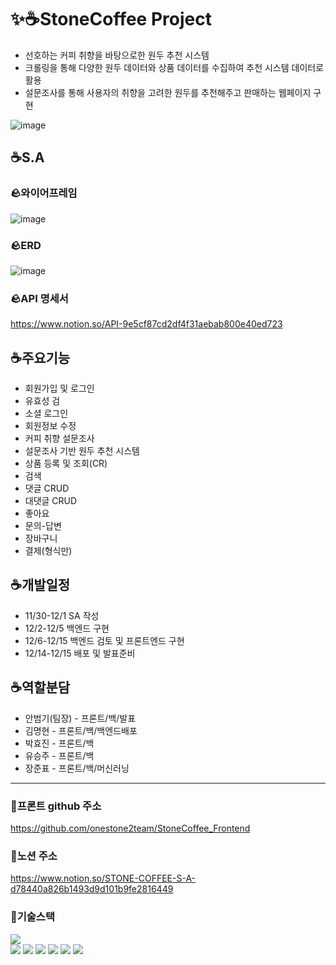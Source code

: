 # ✨☕StoneCoffee Project
- 선호하는 커피 취향을 바탕으로한 원두 추천 시스템
- 크롤링을 통해 다양한 원두 데이터와 상품 데이터를 수집하여 추천 시스템 데이터로 활용
- 설문조사를 통해 사용자의 취향을 고려한 원두를 추천해주고 판매하는 웹페이지 구현

![image](https://user-images.githubusercontent.com/112310580/207893399-c2a49762-b916-4f44-938c-60ef7b71a8ee.png)

## ☕S.A
### 🪨와이어프레임
![image](https://user-images.githubusercontent.com/112310580/207888154-8d3bdbcf-eced-442d-bdc6-8ddb7caf12d3.png)

### 🪨ERD
![image](https://user-images.githubusercontent.com/112310580/207888701-b8b8771e-5f97-46d3-9b32-e68d3612a73b.png)

### 🪨API 명세서
https://www.notion.so/API-9e5cf87cd2df4f31aebab800e40ed723

## ☕주요기능
- 회원가입 및 로그인
- 유효성 검
- 소셜 로그인
- 회원정보 수정
- 커피 취향 설문조사
- 설문조사 기반 원두 추천 시스템
- 상품 등록 및 조회(CR)
- 검색
- 댓글 CRUD
- 대댓글 CRUD
- 좋아요
- 문의-답변
- 장바구니
- 결제(형식만)

## ☕개발일정
- 11/30-12/1 SA 작성
- 12/2-12/5 백엔드 구현
- 12/6-12/15 백엔드 검토 및 프론트엔드 구현
- 12/14-12/15 배포 및 발표준비

## ☕역할분담
- 안범기(팀장) - 프론트/백/발표
- 김명현 - 프론트/백/백엔드배포
- 박효진 - 프론트/백
- 유승주 - 프론트/백
- 장준표 - 프론트/백/머신러닝

---
### 📍프론트 github 주소
https://github.com/onestone2team/StoneCoffee_Frontend
### 📍노션 주소
https://www.notion.so/STONE-COFFEE-S-A-d78440a826b1493d9d101b9fe2816449
### 📍기술스택
<img src="https://img.shields.io/badge/html5-E34F26?style=for-the-badge&logo=html5&logoColor=white"><br>
<img src="https://img.shields.io/badge/css-1572B6?style=for-the-badge&logo=css3&logoColor=white"> 
<img src="https://img.shields.io/badge/javascript-F7DF1E?style=for-the-badge&logo=javascript&logoColor=black"> 
<img src="https://img.shields.io/badge/jquery-0769AD?style=for-the-badge&logo=jquery&logoColor=white">
<img src="https://img.shields.io/badge/python-3776AB?style=for-the-badge&logo=python&logoColor=white"> 
<img src="https://img.shields.io/badge/github-181717?style=for-the-badge&logo=github&logoColor=white">
<img src="https://img.shields.io/badge/git-F05032?style=for-the-badge&logo=git&logoColor=white">
